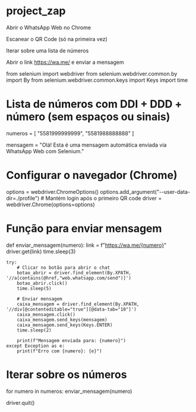 # project_zap

Abrir o WhatsApp Web no Chrome

Escanear o QR Code (só na primeira vez)

Iterar sobre uma lista de números

Abrir o link https://wa.me/<numero> e enviar a mensagem

from selenium import webdriver
from selenium.webdriver.common.by import By
from selenium.webdriver.common.keys import Keys
import time

# Lista de números com DDI + DDD + número (sem espaços ou sinais)
numeros = [
    "5581999999999", 
    "5581988888888"
]

mensagem = "Olá! Esta é uma mensagem automática enviada via WhatsApp Web com Selenium."

# Configurar o navegador (Chrome)
options = webdriver.ChromeOptions()
options.add_argument("--user-data-dir=./profile")  # Mantém login após o primeiro QR code
driver = webdriver.Chrome(options=options)

# Função para enviar mensagem
def enviar_mensagem(numero):
    link = f"https://wa.me/{numero}"
    driver.get(link)
    time.sleep(3)
    
    try:
        # Clicar no botão para abrir o chat
        botao_abrir = driver.find_element(By.XPATH, '//a[contains(@href,"web.whatsapp.com/send")]')
        botao_abrir.click()
        time.sleep(5)

        # Enviar mensagem
        caixa_mensagem = driver.find_element(By.XPATH, '//div[@contenteditable="true"][@data-tab="10"]')
        caixa_mensagem.click()
        caixa_mensagem.send_keys(mensagem)
        caixa_mensagem.send_keys(Keys.ENTER)
        time.sleep(2)

        print(f"Mensagem enviada para: {numero}")
    except Exception as e:
        print(f"Erro com {numero}: {e}")

# Iterar sobre os números
for numero in numeros:
    enviar_mensagem(numero)

driver.quit()
